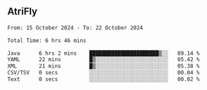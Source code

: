 ## AtriFly

<!--START_SECTION:waka-->

```txt
From: 15 October 2024 - To: 22 October 2024

Total Time: 6 hrs 46 mins

Java      6 hrs 2 mins    ██████████████████████▒░░   89.14 %
YAML      22 mins         █▒░░░░░░░░░░░░░░░░░░░░░░░   05.42 %
XML       21 mins         █▒░░░░░░░░░░░░░░░░░░░░░░░   05.38 %
CSV/TSV   0 secs          ░░░░░░░░░░░░░░░░░░░░░░░░░   00.04 %
Text      0 secs          ░░░░░░░░░░░░░░░░░░░░░░░░░   00.02 %
```

<!--END_SECTION:waka-->

